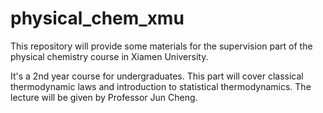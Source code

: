 # physical_chem_xmu

This repository will provide some materials for the supervision part of the physical chemistry course in Xiamen University.  

It's a 2nd year course for undergraduates. This part will cover classical thermodynamic laws and introduction to statistical thermodynamics. The lecture will be given by Professor Jun Cheng.
